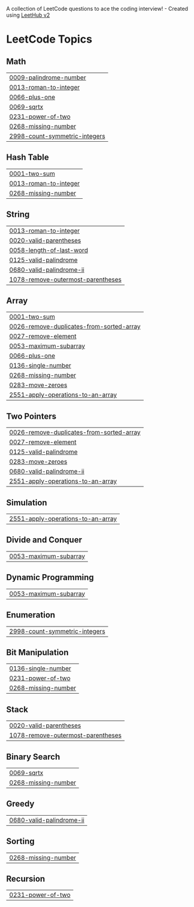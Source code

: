 A collection of LeetCode questions to ace the coding interview! - Created using [LeetHub v2](https://github.com/arunbhardwaj/LeetHub-2.0)
<!---LeetCode Topics Start-->
# LeetCode Topics
## Math
|  |
| ------- |
| [0009-palindrome-number](https://github.com/10srav/leetcode/tree/master/0009-palindrome-number) |
| [0013-roman-to-integer](https://github.com/10srav/leetcode/tree/master/0013-roman-to-integer) |
| [0066-plus-one](https://github.com/10srav/leetcode/tree/master/0066-plus-one) |
| [0069-sqrtx](https://github.com/10srav/leetcode/tree/master/0069-sqrtx) |
| [0231-power-of-two](https://github.com/10srav/leetcode/tree/master/0231-power-of-two) |
| [0268-missing-number](https://github.com/10srav/leetcode/tree/master/0268-missing-number) |
| [2998-count-symmetric-integers](https://github.com/10srav/leetcode/tree/master/2998-count-symmetric-integers) |
## Hash Table
|  |
| ------- |
| [0001-two-sum](https://github.com/10srav/leetcode/tree/master/0001-two-sum) |
| [0013-roman-to-integer](https://github.com/10srav/leetcode/tree/master/0013-roman-to-integer) |
| [0268-missing-number](https://github.com/10srav/leetcode/tree/master/0268-missing-number) |
## String
|  |
| ------- |
| [0013-roman-to-integer](https://github.com/10srav/leetcode/tree/master/0013-roman-to-integer) |
| [0020-valid-parentheses](https://github.com/10srav/leetcode/tree/master/0020-valid-parentheses) |
| [0058-length-of-last-word](https://github.com/10srav/leetcode/tree/master/0058-length-of-last-word) |
| [0125-valid-palindrome](https://github.com/10srav/leetcode/tree/master/0125-valid-palindrome) |
| [0680-valid-palindrome-ii](https://github.com/10srav/leetcode/tree/master/0680-valid-palindrome-ii) |
| [1078-remove-outermost-parentheses](https://github.com/10srav/leetcode/tree/master/1078-remove-outermost-parentheses) |
## Array
|  |
| ------- |
| [0001-two-sum](https://github.com/10srav/leetcode/tree/master/0001-two-sum) |
| [0026-remove-duplicates-from-sorted-array](https://github.com/10srav/leetcode/tree/master/0026-remove-duplicates-from-sorted-array) |
| [0027-remove-element](https://github.com/10srav/leetcode/tree/master/0027-remove-element) |
| [0053-maximum-subarray](https://github.com/10srav/leetcode/tree/master/0053-maximum-subarray) |
| [0066-plus-one](https://github.com/10srav/leetcode/tree/master/0066-plus-one) |
| [0136-single-number](https://github.com/10srav/leetcode/tree/master/0136-single-number) |
| [0268-missing-number](https://github.com/10srav/leetcode/tree/master/0268-missing-number) |
| [0283-move-zeroes](https://github.com/10srav/leetcode/tree/master/0283-move-zeroes) |
| [2551-apply-operations-to-an-array](https://github.com/10srav/leetcode/tree/master/2551-apply-operations-to-an-array) |
## Two Pointers
|  |
| ------- |
| [0026-remove-duplicates-from-sorted-array](https://github.com/10srav/leetcode/tree/master/0026-remove-duplicates-from-sorted-array) |
| [0027-remove-element](https://github.com/10srav/leetcode/tree/master/0027-remove-element) |
| [0125-valid-palindrome](https://github.com/10srav/leetcode/tree/master/0125-valid-palindrome) |
| [0283-move-zeroes](https://github.com/10srav/leetcode/tree/master/0283-move-zeroes) |
| [0680-valid-palindrome-ii](https://github.com/10srav/leetcode/tree/master/0680-valid-palindrome-ii) |
| [2551-apply-operations-to-an-array](https://github.com/10srav/leetcode/tree/master/2551-apply-operations-to-an-array) |
## Simulation
|  |
| ------- |
| [2551-apply-operations-to-an-array](https://github.com/10srav/leetcode/tree/master/2551-apply-operations-to-an-array) |
## Divide and Conquer
|  |
| ------- |
| [0053-maximum-subarray](https://github.com/10srav/leetcode/tree/master/0053-maximum-subarray) |
## Dynamic Programming
|  |
| ------- |
| [0053-maximum-subarray](https://github.com/10srav/leetcode/tree/master/0053-maximum-subarray) |
## Enumeration
|  |
| ------- |
| [2998-count-symmetric-integers](https://github.com/10srav/leetcode/tree/master/2998-count-symmetric-integers) |
## Bit Manipulation
|  |
| ------- |
| [0136-single-number](https://github.com/10srav/leetcode/tree/master/0136-single-number) |
| [0231-power-of-two](https://github.com/10srav/leetcode/tree/master/0231-power-of-two) |
| [0268-missing-number](https://github.com/10srav/leetcode/tree/master/0268-missing-number) |
## Stack
|  |
| ------- |
| [0020-valid-parentheses](https://github.com/10srav/leetcode/tree/master/0020-valid-parentheses) |
| [1078-remove-outermost-parentheses](https://github.com/10srav/leetcode/tree/master/1078-remove-outermost-parentheses) |
## Binary Search
|  |
| ------- |
| [0069-sqrtx](https://github.com/10srav/leetcode/tree/master/0069-sqrtx) |
| [0268-missing-number](https://github.com/10srav/leetcode/tree/master/0268-missing-number) |
## Greedy
|  |
| ------- |
| [0680-valid-palindrome-ii](https://github.com/10srav/leetcode/tree/master/0680-valid-palindrome-ii) |
## Sorting
|  |
| ------- |
| [0268-missing-number](https://github.com/10srav/leetcode/tree/master/0268-missing-number) |
## Recursion
|  |
| ------- |
| [0231-power-of-two](https://github.com/10srav/leetcode/tree/master/0231-power-of-two) |
<!---LeetCode Topics End-->